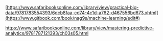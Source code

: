 [https://www.safaribooksonline.com/library/view/practical-big-data/9781783554393/6dcb8faa-cd74-4c1d-a762-d467556bd673.xhtml](https://www.gitbook.com/book/nag9s/machine-learning/edit#)

https://www.safaribooksonline.com/library/view/mastering-predictive-analytics/9781787121393/ch03s05.html

